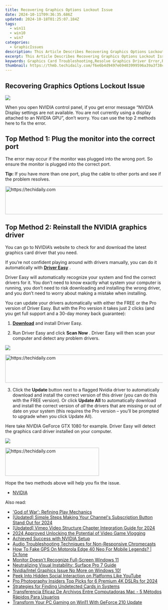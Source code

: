 ```yaml
---
title: Recovering Graphics Options Lockout Issue
date: 2024-10-11T09:36:35.686Z
updated: 2024-10-18T01:25:07.184Z
tags:
  - win11
  - win10
  - win7
categories:
  - GraphicIssues
description: This Article Describes Recovering Graphics Options Lockout Issue
excerpt: This Article Describes Recovering Graphics Options Lockout Issue
keywords: Graphics Card Troubleshooting,Resolve Graphics Driver Error,Recover Locked Display Settings,Unlock Graphics Options on PC,How to Fix Locked Video Settings,Graphics Card Driver Update Guide,Tips for Fixing Graphics Issues in Windows
thumbnail: https://thmb.techidaily.com/f6e6b4d9497e69403999596a39a3f38ca99f274b0d3eeb6c66835e6a03fad9ac.jpg
---
```


## Recovering Graphics Options Lockout Issue

![](https://images.drivereasy.com/wp-content/uploads/2017/05/img_591121a1475ee.jpg)

 When you open NVIDIA control panel, if you get error message “NVIDIA Display settings are not available. You are not currently using a display attached to an NVIDIA GPU”, don’t worry. You can use the top 2 methods here to fix the error.

## **Top Method 1: Plug the monitor into the correct port**

 The error may occur if the monitor was plugged into the wrong port. So ensure the monitor is plugged into the correct port.

**Tip:** If you have more than one port, plug the cable to other ports and see if the problem resolves.

<!-- affiliate ads begin -->
<a href="https://aligracehair.sjv.io/c/5597632/2027195/19272" target="_top" id="2027195">
  <img src="//a.impactradius-go.com/display-ad/19272-2027195" border="0" alt="https://techidaily.com" width="728" height="90"/>
</a>
<img height="0" width="0" src="https://aligracehair.sjv.io/i/5597632/2027195/19272" style="position:absolute;visibility:hidden;" border="0" />
<!-- affiliate ads end -->

## **Top Method 2: Reinstall the NVIDIA graphics driver**

 You can go to NVIDIA’s website to check for and download the latest graphics card driver that you need.

 If you’re not confident playing around with drivers manually,  you can do it automatically with **[Driver Easy](https://tools.techidaily.com/drivereasy/download/)**  .

 Driver Easy will automatically recognize your system and find the correct drivers for it. You don’t need to know exactly what system your computer is running, you don’t need to risk downloading and installing the wrong driver, and you don’t need to worry about making a mistake when installing.

 You can update your drivers automatically with either the FREE or the Pro version of Driver Easy. But with the Pro version it takes just 2 clicks (and you get full support and a 30-day money back guarantee):

 1) **[Download](https://tools.techidaily.com/drivereasy/download/)**   and install Driver Easy.

 2) Run Driver Easy and click **Scan Now** . Driver Easy will then scan your computer and detect any problem drivers.

![](https://images.drivereasy.com/wp-content/uploads/2017/09/img_59ae5a6993f7f.jpg)

<!-- affiliate ads begin -->
<a href="https://imp.i357552.net/c/5597632/999558/11832" target="_top" id="999558">
  <img src="//a.impactradius-go.com/display-ad/11832-999558" border="0" alt="https://techidaily.com" width="728" height="90"/>
</a>
<img height="0" width="0" src="https://imp.i357552.net/i/5597632/999558/11832" style="position:absolute;visibility:hidden;" border="0" />
<!-- affiliate ads end -->

 3) Click the **Update** button next to a flagged Nvidia driver to automatically download and install the correct version of this driver (you can do this with the FREE version). Or click **Update All**  to automatically download and install the correct version of _all_   the drivers that are missing or out of date on your system (this requires the Pro version – you’ll be prompted to upgrade when you click Update All).

 Here take NVIDIA GeForce GTX 1080 for example. Driver Easy will detect the graphics card driver installed on your computer.

![](https://images.drivereasy.com/wp-content/uploads/2017/09/img_59ae5a7e64fbb.jpg)

<!-- affiliate ads begin -->
<a href="https://aligracehair.sjv.io/c/5597632/2080342/19272" target="_top" id="2080342">
  <img src="//a.impactradius-go.com/display-ad/19272-2080342" border="0" alt="https://techidaily.com" width="300" height="90"/>
</a>
<img height="0" width="0" src="https://aligracehair.sjv.io/i/5597632/2080342/19272" style="position:absolute;visibility:hidden;" border="0" />
<!-- affiliate ads end -->

Hope the two methods above will help you fix the issue.

* [NVIDIA](https://tools.techidaily.com/drivereasy/download/)

<ins class="adsbygoogle"
     style="display:block"
     data-ad-format="autorelaxed"
     data-ad-client="ca-pub-7571918770474297"
     data-ad-slot="1223367746"></ins>

<ins class="adsbygoogle"
     style="display:block"
     data-ad-client="ca-pub-7571918770474297"
     data-ad-slot="8358498916"
     data-ad-format="auto"
     data-full-width-responsive="true"></ins>

<span class="atpl-alsoreadstyle">Also read:</span>
<div><ul>
<li><a href="https://graphic-issues.techidaily.com/god-of-war-refining-play-mechanics/"><u>'God of War': Refining Play Mechanics</u></a></li>
<li><a href="https://youtube-webster.techidaily.com/ed-simple-steps-making-your-channels-subscription-button-stand-out-for-2024/"><u>[Updated] Simple Steps Making Your Channel's Subscription Button Stand Out for 2024</u></a></li>
<li><a href="https://vimeo-videos.techidaily.com/updated-vimeo-video-structure-chapter-integration-guide-for-2024/"><u>[Updated] Vimeo Video Structure Chapter Integration Guide for 2024</u></a></li>
<li><a href="https://youtube-sure.techidaily.com/approved-unlocking-the-potential-of-video-game-vlogging/"><u>2024 Approved Unlocking the Potential of Video Game Vlogging</u></a></li>
<li><a href="https://graphic-issues.techidaily.com/achieved-success-with-nvidia-setup/"><u>Achieved Success with NVIDIA Setup</u></a></li>
<li><a href="https://tech-recovery.techidaily.com/audio-troubleshooting-techniques-for-non-responsive-chromecasts/"><u>Audio Troubleshooting Techniques for Non-Responsive Chromecasts</u></a></li>
<li><a href="https://fake-location.techidaily.com/how-to-fake-gps-on-motorola-edge-40-neo-for-mobile-legends-drfone-by-drfone-virtual-android/"><u>How To Fake GPS On Motorola Edge 40 Neo For Mobile Legends? | Dr.fone</u></a></li>
<li><a href="https://graphic-issues.techidaily.com/monitor-doesnt-recognize-full-screen-windows-11/"><u>Monitor Doesn't Recognize Full-Screen Windows 11</u></a></li>
<li><a href="https://graphic-issues.techidaily.com/neutralizing-visual-instability-surface-pro-7-guide/"><u>Neutralizing Visual Instability: Surface Pro 7 Guide</u></a></li>
<li><a href="https://graphic-issues.techidaily.com/nvidiaintel-graphics-issue-no-more-on-windows-10/"><u>Nvidia/Intel Graphics Issue No More on Windows 10!</u></a></li>
<li><a href="https://fox-hovers.techidaily.com/peek-into-hidden-social-interaction-on-platforms-like-youtube/"><u>Peek Into Hidden Social Interaction on Platforms Like YouTube</u></a></li>
<li><a href="https://fox-access.techidaily.com/pro-photography-insiders-top-picks-for-6-premium-4k-dslrs-for-2024/"><u>Pro Photography Insiders Top Picks for 6 Premium 4K DSLRs for 2024</u></a></li>
<li><a href="https://graphic-issues.techidaily.com/strategies-for-finding-undetected-cards-in-systems/"><u>Strategies for Finding Undetected Cards in Systems</u></a></li>
<li><a href="https://win-online.techidaily.com/transferencia-eficaz-de-archivos-entre-computadoras-mac-5-metodos-rapidos-para-usuarios/"><u>Transferencia Eficaz De Archivos Entre Computadoras Mac - 5 Métodos Rápidos Para Usuarios</u></a></li>
<li><a href="https://graphic-issues.techidaily.com/transform-your-pc-gaming-on-win11-with-geforce-210-update/"><u>Transform Your PC Gaming on Win11 With GeForce 210 Update</u></a></li>
</ul></div>

